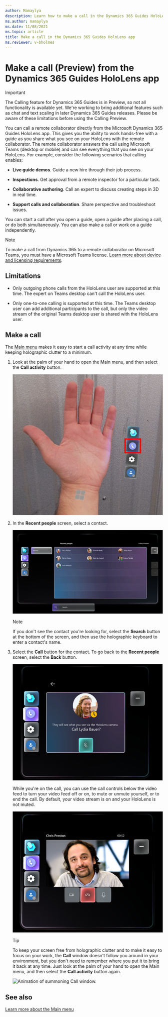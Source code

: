 ```yaml
---
author: Mamaylya
description: Learn how to make a call in the Dynamics 365 Guides HoloLens app
ms.author: mamaylya
ms.date: 11/08/2021
ms.topic: article
title: Make a call in the Dynamics 365 Guides HoloLens app
ms.reviewer: v-bholmes
---
```


# Make a call (Preview) from the Dynamics 365 Guides HoloLens app

> [!IMPORTANT]
> The Calling feature for Dynamics 365 Guides is in Preview, so not all functionality is available yet. We're working to bring additional features such as chat and text scaling in later Dynamics 365 Guides releases. Please be aware of these limitations before using the Calling Preview.

You can call a remote collaborator directly from the Microsoft Dynamics 365 Guides HoloLens app. This gives you the ability to work hands-free with a guide as you share what you see on your HoloLens with the remote collaborator. The remote collaborator answers the call using Microsoft Teams (desktop or mobile) and can see everything that you see on your HoloLens. For example, consider the following scenarios that calling enables:

- **Live guide demos**. Guide a new hire through their job process. 

- **Inspections**. Get approval from a remote inspector for a particular task.

- **Collaborative authoring**. Call an expert to discuss creating steps in 3D in real time.

- **Support calls and collaboration**. Share perspective and troubleshoot issues.

You can start a call after you open a guide, open a guide after placing a call, or do both simultaneously. You can also make a call or work on a guide independently.

> [!NOTE]
> To make a call from Dynamics 365 to a remote collaborator on Microsoft Teams, you must have a Microsoft Teams license. [Learn more about device and licensing requirements](requirements.md). 

## Limitations

- Only outgoing phone calls from the HoloLens user are supported at this time. The expert on Teams desktop can't call the HoloLens user.

- Only one-to-one calling is supported at this time. The Teams desktop user can add additional participants to the call, but only the video stream of the original Teams desktop user is shared with the HoloLens user.

## Make a call

The [Main menu](main-menu.md) makes it easy to start a call activity at any time while keeping holographic clutter to a minimum. 

1. Look at the palm of your hand to open the Main menu, and then select the **Call activity** button.

    ![Screen shot of hand and Main menu.](media/main-menu-call.PNG "Screen shot of hand and Main menu")
    
2. In the **Recent people** screen, select a contact. 

    ![Screen shot of Call submenu.](media/main-menu-call-submenu.PNG "Screen shot of Call submenu")
    
    > [!NOTE]
    > If you don't see the contact you're looking for, select the **Search** button at the bottom of the screen, and then use the holographic keyboard to enter a contact's name. 
    
3. Select the **Call** button for the contact. To go back to the **Recent people** screen, select the **Back** button. 

    ![Call contact screen.](media/call-contact-screen.PNG "Call contact screen")

    While you're on the call, you can use the call controls below the video feed to turn your video feed off or on, to mute or unmute yourself, or to end the call. By default, your video stream is on and your HoloLens is not muted.

    ![Screen shot of call controls.](media/active-call-window.PNG "Screen shot of call controls") 
    
    > [!TIP]
    > To keep your screen free from holographic clutter and to make it easy to focus on your work, the **Call** window doesn't follow you around in your environment, but you don't need to remember where you put it to bring it back at any time. Just look at the palm of your hand to open the Main menu, and then select the **Call activity** button again. 
    > 
    >  ![Animation of summoning Call window.](media/summon-call.gif "Animation of summoning Call window")

## See also

[Learn more about the Main menu](main-menu.md)
